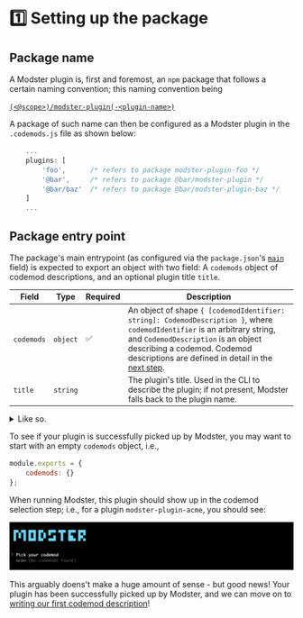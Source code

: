 # 1️⃣ Setting up the package

## Package name

A Modster plugin is, first and foremost, an `npm` package that follows a certain naming convention; this naming convention being 

[`(<@scope>)/modster-plugin(-<plugin-name>)`](https://github.com/obweger/plugin-name-to-package-name)

A package of such name can then be configured as a Modster plugin in the `.codemods.js` file as shown below: 

```javascript
    ...
    plugins: [
        'foo',      /* refers to package modster-plugin-foo */
        '@bar',     /* refers to package @bar/modster-plugin */
        '@bar/baz'  /* refers to package @bar/modster-plugin-baz */
    ]
    ...

```

## Package entry point

The package's main entrypoint (as configured via the `package.json`'s [`main`](https://docs.npmjs.com/files/package.json#main) field) is expected to export an object with two field: A `codemods` object of codemod descriptions, and an optional plugin title `title`.

| Field | Type | Required | Description |
|- |-|-|-|
| `codemods` | `object` | ✅ | An object of shape `{ [codemodIdentifier: string]: CodemodDescription }`, where `codemodIdentifier` is an arbitrary string, and `CodemodDescription` is an object describing a codemod. Codemod descriptions are defined in detail in the [next step](./02-codemod-descriptions.md). 
| `title` | `string`   | | The plugin's title. Used in the CLI to describe the plugin; if not present, Modster falls back to the plugin name. |

<details>
<summary>Like so.</summary>
  
```js
const fooToBar = require('./foo-to-bar');

module.exports = {
    title: "ACME's fantastic Modster plugin".
    codemods: {
        'foo-to-bar': fooToBar
    }
}
```
</details>

To see if your plugin is successfully picked up by Modster, you may want to start with an empty `codemods` object, i.e.,

```js
module.exports = {
    codemods: {}
};
```

When running Modster, this plugin should show up in the codemod selection step; i.e., for a plugin `modster-plugin-acme`, you should see:

![Modster plugin without codemods](./../../assets/plugin-without-codemods.png)

This arguably doens't make a huge amount of sense - but good news! Your plugin has been successfully picked up by Modster, and we can move on to [writing our first codemod description](./02-codemod-descriptions.md)!
